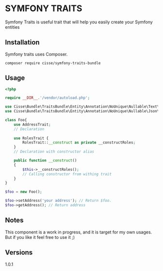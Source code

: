 SYMFONY TRAITS
===============

Symfony Traits is useful trait that will help you easily create your Symfony entities

## Installation

Symfony traits uses Composer.

```
composer require cisse/symfony-traits-bundle
```

## Usage

```php
<?php

require __DIR__.'/vendor/autoload.php';

use Cisse\Bundle\TraitsBundle\Entity\Annotation\NoUnique\Nullable\Text\AddressTrait;
use Cisse\Bundle\TraitsBundle\Entity\Annotation\NoUnique\Nullable\Json\RolesTrait;

class Foo{
    use AddressTrait;
    // Declaration
    
    use RolesTrait {
        RolesTrait::__construct as private __constructRoles;
    }
    // Declaration with constructor alias

    public function __construct()
    {
        $this->__constructRoles();
        // Calling constructor from withing trait
    }
}

$foo = new Foo();

$foo->setAddress('your address'); // Return $foo.
$foo->getAddress(); // Return address

```

## Notes

This component is a work in progress, and it is target for my own usages. But if you like it feel free to use it ;)

## Versions

1.0.1